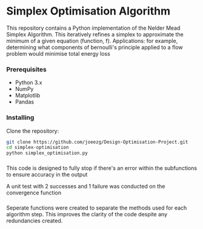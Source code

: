 # Simplex Optimisation Algorithm

This repository contains a Python implementation of the Nelder Mead Simplex Algorithm. This iteratively refines a simplex to approximate the minimum of a given equation (function, f).
Applications: for example, determining what components of bernoulli's principle applied to a flow problem would minimise total energy loss

### Prerequisites

- Python 3.x
- NumPy
- Matplotlib
- Pandas

### Installing 

Clone the repository:

```bash
git clone https://github.com/joeezg/Design-Optimisation-Project.git
cd simplex-optimisation
python simplex_optimisation.py
```

###
This code is designed to fully stop if there's an error within the subfunctions to ensure accuracy in the output

A unit test with 2 successes and 1 failure was conducted on the convergence function

###
Seperate functions were created to separate the methods used for each algorithm step. This improves the clarity of the code despite any redundancies created.
